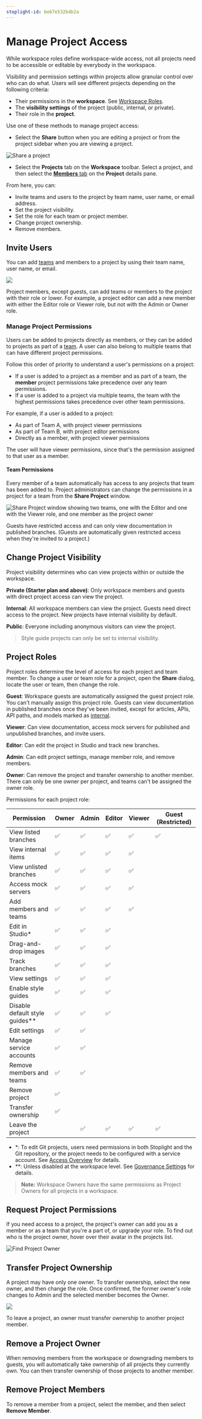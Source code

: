 ```yaml
---
stoplight-id: be67e532b4b2a
---
```


# Manage Project Access

While workspace roles define workspace-wide access, not all projects need to be accessible or editable by everybody in the workspace. 

Visibility and permission settings within projects allow granular control over who can do what. Users will see different projects depending on the following criteria:

- Their permissions in the **workspace**. See [Workspace Roles](k.workspace-roles.md).  
- The **visibility settings** of the project (public, internal, or private).
- Their role in the **project**. 

Use one of these methods to manage project access:

* Select the **Share** button when you are editing a project or from the project sidebar when you are viewing a project.
<!-- focus: false -->
![Share a project](https://stoplight.io/api/v1/projects/cHJqOjI/images/wiaJr2Ql6FI)

* Select the **Projects** tab on the **Workspace** toolbar. Select a project, and then select the [**Members** tab](../7.-projects/project-settings.md#members-overview) on the **Project** details pane.

From here, you can:

- Invite teams and users to the project by team name, user name, or email address.
- Set the project visibility.
- Set the role for each team or project member.
- Change project ownership.
- Remove members.

## Invite Users

You can add [teams](teams.md) and members to a project by using their team name, user name, or email.

![](../assets/images/project-members-tab-2.png)

Project members, except guests, can add teams or members to the project with their role or lower. For example, a project editor can add a new member with either the Editor role or Viewer role, but not with the Admin or Owner role.

### Manage Project Permissions

Users can be added to projects directly as members, or they can be added to projects as part of a [team](teams.md). A user can also belong to multiple teams that can have different project permissions.

Follow this order of priority to understand a user's permissions on a project:

- If a user is added to a project as a member and as part of a team, the **member** project permissions take precedence over any team permissions.
- If a user is added to a project via multiple teams, the team with the highest permissions takes precedence over other team permissions.

For example, if a user is added to a project:

- As part of Team A, with project viewer permissions
- As part of Team B, with project editor permissions
- Directly as a member, with project viewer permissions

The user will have viewer permissions, since that's the permission assigned to that user as a member.

#### Team Permissions

Every member of a team automatically has access to any projects that team has been added to. Project administrators can change the permissions in a project for a team from the **Share Project** window.

![Share Project window showing two teams, one with the Editor and one with the Viewer role, and one member as the project owner ](../assets/images/share-teams.png)

Guests have restricted access and can only view documentation in published branches. (Guests are automatically given restricted access when they're invited to a project.)

## Change Project Visibility

Project visibility determines who can view projects within or outside the workspace. 

**Private (Starter plan and above)**: Only workspace members and guests with direct project access can view the project.

**Internal**: All workspace members can view the project. Guests need direct access to the project. New projects have internal visibility by default. 

**Public**: Everyone including anonymous visitors can view the project.

> Style guide projects can only be set to internal visibility. 

## Project Roles

Project roles determine the level of access for each project and team member. To change a user or team role for a project, open the **Share** dialog, locate the user or team, then change the role. 

**Guest**: Workspace guests are automatically assigned the guest project role. You can't manually assign this project role. Guests can view documentation in published branches once they've been invited, except for articles, APIs, API paths, and models marked as [internal](../4.-documentation/set-internal-docs.md).

**Viewer**: Can view documentation, access mock servers for published and unpublished branches, and invite users. 

**Editor**: Can edit the project in Studio and track new branches.

**Admin**: Can edit project settings, manage member role, and remove members.

**Owner**: Can remove the project and transfer ownership to another member. There can only be one owner per project, and teams can't be assigned the owner role.

Permissions for each project role:

| Permission                | Owner | Admin | Editor | Viewer | Guest (Restricted) |
|---------------------------|-------|-------|--------|--------|--------|
| View listed branches      | ✅     | ✅    | ✅      | ✅      | ✅    |
| View internal items       | ✅     | ✅    | ✅      | ✅      |      |
| View unlisted branches    | ✅     | ✅    | ✅      | ✅      |       |
| Access mock servers       | ✅     | ✅    | ✅      | ✅      |       |
| Add members and teams     | ✅     | ✅    | ✅      | ✅      |       |
| Edit in Studio*           | ✅     | ✅    | ✅      |        |       |
| Drag-and-drop images      | ✅     | ✅    | ✅      |        |       |
| Track branches            | ✅     | ✅    | ✅      |        |       |
| View settings             | ✅     | ✅    | ✅      |        |       |
| Enable style guides       | ✅     | ✅    | ✅      |        |       |
| Disable default style guides**| ✅ | ✅ |  ✅  |      |        |       |
| Edit settings             | ✅     | ✅    |        |        |        |
| Manage service accounts   | ✅     | ✅    |        |        |        |
| Remove members and teams  | ✅     | ✅    |        |        |        |
| Remove project            | ✅     |       |        |        |       |
| Transfer ownership        | ✅     |       |        |        |       |
| Leave the project         |        | ✅    | ✅      | ✅      |✅    |

- *: To edit Git projects, users need permissions in both Stoplight and the Git repository, or the project needs to be configured with a service account. See [Access Overview](p.access-overview.md) for details.
- **: Unless disabled at the workspace level. See [Governance Settings](workspace-governance.md) for details.

> **Note:** Workspace Owners have the same permissions as Project Owners for all projects in a workspace.

## Request Project Permissions

If you need access to a project, the project's owner can add you as a member or as a team that you're a part of, or upgrade your role. To find out who is the project owner, hover over their avatar in the projects list.

![Find Project Owner](https://stoplight.io/api/v1/projects/cHJqOjI/images/YdQNNaKkjIU)

## Transfer Project Ownership

A project may have only one owner. To transfer ownership, select the new owner, and then change the role. Once confirmed, the former owner's role changes to Admin and the selected member becomes the Owner.

<!--
focus: false
-->
![](../assets/images/transfer-project-ownership.png)

To leave a project, an owner must transfer ownership to another project member.

## Remove a Project Owner

When removing members from the workspace or downgrading members to guests, you will automatically take ownership of all projects they currently own. You can then transfer ownership of those projects to another member.

## Remove Project Members

To remove a member from a project, select the member, and then select **Remove Member**.